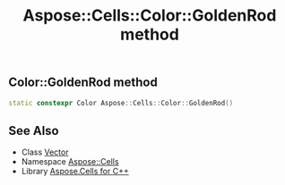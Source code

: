 ﻿---
title: Aspose::Cells::Color::GoldenRod method
linktitle: GoldenRod
second_title: Aspose.Cells for C++ API Reference
description: 'How to use GoldenRod method of Aspose::Cells::Color class in C++.'
type: docs
weight: 8300
url: /cpp/aspose.cells/color/goldenrod/
---
## Color::GoldenRod method




```cpp
static constexpr Color Aspose::Cells::Color::GoldenRod()
```

## See Also

* Class [Vector](../../vector/)
* Namespace [Aspose::Cells](../../)
* Library [Aspose.Cells for C++](../../../)

